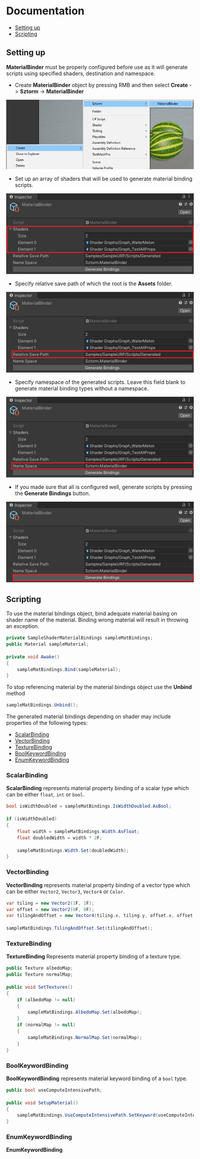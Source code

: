 # Documentation

 * [Setting up](#setting-up)
 * [Scripting](#scripting)

## Setting up

**MaterialBinder** must be properly configured before use as it will generate scripts using 
specified shaders, destination and namespace.

 * Create **MaterialBinder** object by pressing RMB and then select 
 **Create** -> **Sztorm** -> **MaterialBinder**

 ![](../Images/Documentation_01.png)

 * Set up an array of shaders that will be used to generate material binding scripts.

 ![](../Images/Documentation_02.png)

 * Specify relative save path of which the root is the **Assets** folder.
 
 ![](../Images/Documentation_03.png)

 * Specify namespace of the generated scripts. Leave this field blank to generate material binding 
 types without a namespace.

 ![](../Images/Documentation_04.png)

 * If you made sure that all is configured well, generate scripts by pressing the 
 **Generate Bindings** button.

 ![](../Images/Documentation_05.png)

## Scripting

To use the material bindings object, bind adequate material basing on shader name of the material.
Binding wrong material will result in throwing an exception.

```csharp
private SampleShaderMaterialBindings sampleMatBindings;
public Material sampleMaterial;

private void Awake()
{
    sampleMatBindings.Bind(sampleMaterial);
}
```

To stop referencing material by the material bindings object use the **Unbind** method

```csharp
sampleMatBindings.Unbind();
```

The generated material bindings depending on shader may include properties of the following types:

 * [ScalarBinding](#scalarbinding)
 * [VectorBinding](#vectorbinding)
 * [TextureBinding](#texturebinding)
 * [BoolKeywordBinding](#boolkeywordbinding)
 * [EnumKeywordBinding](#enumkeywordbinding)

### ScalarBinding

**ScalarBinding** represents material property binding of a scalar type which can be either 
`float`, `int` or `bool`.

```csharp
bool isWidthDoubled = sampleMatBindings.IsWidthDoubled.AsBool;

if (isWidthDoubled)
{
    float width = sampleMatBindings.Width.AsFloat;
    float doubledWidth = width * 2F;

    sampleMatBindings.Width.Set(doubledWidth);
}
```

### VectorBinding

**VectorBinding** represents material property binding of a vector type which can be either 
`Vector2`, `Vector3`, `Vector4` or `Color`.

```csharp
var tiling = new Vector2(1F, 1F);
var offset = new Vector2(0F, 0F);
var tilingAndOffset = new Vector4(tiling.x, tiling.y, offset.x, offset.y);

sampleMatBindings.TilingAndOffset.Set(tilingAndOffset);
```

### TextureBinding

**TextureBinding** Represents material property binding of a texture type.

```csharp
public Texture albedoMap;
public Texture normalMap;

public void SetTextures()
{
    if (albedoMap != null)
    {
        sampleMatBindings.AlbedoMap.Set(albedoMap);
    }
    if (normalMap != null)
    {
        sampleMatBindings.NormalMap.Set(normalMap);
    }
}
```

### BoolKeywordBinding

**BoolKeywordBinding** represents material keyword binding of a `bool` type.

```csharp
public bool useComputeIntensivePath;

public void SetupMaterial()
{
    sampleMatBindings.UseComputeIntensivePath.SetKeyword(useComputeIntensivePath);
}
```

### EnumKeywordBinding

**EnumKeywordBinding**